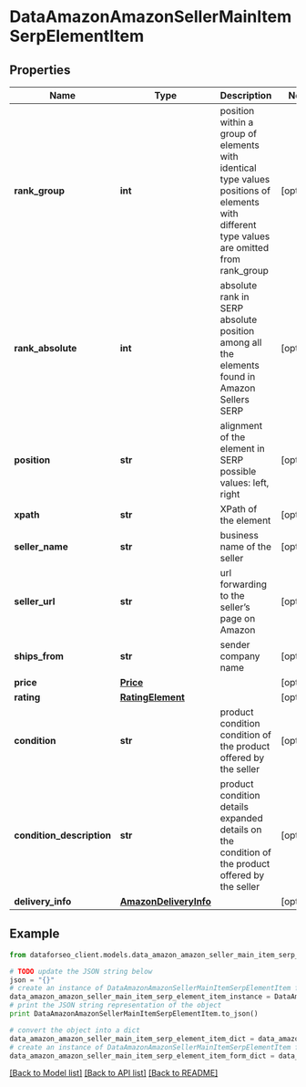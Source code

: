 # DataAmazonAmazonSellerMainItemSerpElementItem


## Properties

Name | Type | Description | Notes
------------ | ------------- | ------------- | -------------
**rank_group** | **int** | position within a group of elements with identical type values positions of elements with different type values are omitted from rank_group | [optional] 
**rank_absolute** | **int** | absolute rank in SERP absolute position among all the elements found in Amazon Sellers SERP | [optional] 
**position** | **str** | alignment of the element in SERP possible values: left, right | [optional] 
**xpath** | **str** | XPath of the element | [optional] 
**seller_name** | **str** | business name of the seller | [optional] 
**seller_url** | **str** | url forwarding to the seller’s page on Amazon | [optional] 
**ships_from** | **str** | sender company name | [optional] 
**price** | [**Price**](Price.md) |  | [optional] 
**rating** | [**RatingElement**](RatingElement.md) |  | [optional] 
**condition** | **str** | product condition condition of the product offered by the seller | [optional] 
**condition_description** | **str** | product condition details expanded details on the condition of the product offered by the seller | [optional] 
**delivery_info** | [**AmazonDeliveryInfo**](AmazonDeliveryInfo.md) |  | [optional] 

## Example

```python
from dataforseo_client.models.data_amazon_amazon_seller_main_item_serp_element_item import DataAmazonAmazonSellerMainItemSerpElementItem

# TODO update the JSON string below
json = "{}"
# create an instance of DataAmazonAmazonSellerMainItemSerpElementItem from a JSON string
data_amazon_amazon_seller_main_item_serp_element_item_instance = DataAmazonAmazonSellerMainItemSerpElementItem.from_json(json)
# print the JSON string representation of the object
print DataAmazonAmazonSellerMainItemSerpElementItem.to_json()

# convert the object into a dict
data_amazon_amazon_seller_main_item_serp_element_item_dict = data_amazon_amazon_seller_main_item_serp_element_item_instance.to_dict()
# create an instance of DataAmazonAmazonSellerMainItemSerpElementItem from a dict
data_amazon_amazon_seller_main_item_serp_element_item_form_dict = data_amazon_amazon_seller_main_item_serp_element_item.from_dict(data_amazon_amazon_seller_main_item_serp_element_item_dict)
```
[[Back to Model list]](../README.md#documentation-for-models) [[Back to API list]](../README.md#documentation-for-api-endpoints) [[Back to README]](../README.md)


